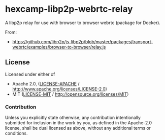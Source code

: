 hexcamp-libp2p-webrtc-relay
===========================

A libp2p relay for use with browser to browser webrtc (package for Docker).

From:

* https://github.com/libp2p/js-libp2p/blob/master/packages/transport-webrtc/examples/browser-to-browser/relay.js

## License

Licensed under either of

 * Apache 2.0, ([LICENSE-APACHE](LICENSE-APACHE) / http://www.apache.org/licenses/LICENSE-2.0)
 * MIT ([LICENSE-MIT](LICENSE-MIT) / http://opensource.org/licenses/MIT)

### Contribution

Unless you explicitly state otherwise, any contribution intentionally submitted for inclusion in the work by you, as defined in the Apache-2.0 license, shall be dual licensed as above, without any additional terms or conditions.
